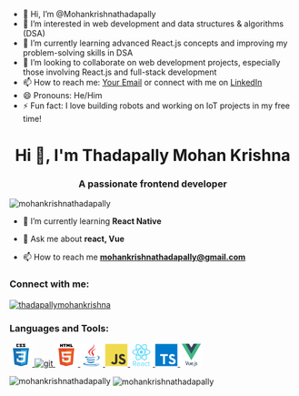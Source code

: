 - 👋 Hi, I’m @Mohankrishnathadapally
- 👀 I’m interested in web development and data structures & algorithms (DSA)
- 🌱 I’m currently learning advanced React.js concepts and improving my problem-solving skills in DSA
- 💞️ I’m looking to collaborate on web development projects, especially those involving React.js and full-stack development
- 📫 How to reach me: [Your Email](mailto:mohankrishnathadapally@gmail.com) or connect with me on [LinkedIn](https://www.linkedin.com/in/thadapallymohankrishna/)
- 😄 Pronouns: He/Him
- ⚡ Fun fact: I love building robots and working on IoT projects in my free time!

<h1 align="center">Hi 👋, I'm Thadapally Mohan Krishna</h1>
<h3 align="center">A passionate frontend developer</h3>

<p align="left"> <img src="https://komarev.com/ghpvc/?username=mohankrishnathadapally&label=Profile%20views&color=0e75b6&style=flat" alt="mohankrishnathadapally" /> </p>

- 🌱 I’m currently learning **React Native**

- 💬 Ask me about **react, Vue**

- 📫 How to reach me **mohankrishnathadapally@gmail.com**

<h3 align="left">Connect with me:</h3>
<p align="left">
<a href="https://linkedin.com/in/thadapallymohankrishna" target="blank"><img align="center" src="https://raw.githubusercontent.com/rahuldkjain/github-profile-readme-generator/master/src/images/icons/Social/linked-in-alt.svg" alt="thadapallymohankrishna" height="30" width="40" /></a>
</p>

<h3 align="left">Languages and Tools:</h3>
<p align="left"> <a href="https://www.w3schools.com/css/" target="_blank" rel="noreferrer"> <img src="https://raw.githubusercontent.com/devicons/devicon/master/icons/css3/css3-original-wordmark.svg" alt="css3" width="40" height="40"/> </a> <a href="https://git-scm.com/" target="_blank" rel="noreferrer"> <img src="https://www.vectorlogo.zone/logos/git-scm/git-scm-icon.svg" alt="git" width="40" height="40"/> </a> <a href="https://www.w3.org/html/" target="_blank" rel="noreferrer"> <img src="https://raw.githubusercontent.com/devicons/devicon/master/icons/html5/html5-original-wordmark.svg" alt="html5" width="40" height="40"/> </a> <a href="https://www.java.com" target="_blank" rel="noreferrer"> <img src="https://raw.githubusercontent.com/devicons/devicon/master/icons/java/java-original.svg" alt="java" width="40" height="40"/> </a> <a href="https://developer.mozilla.org/en-US/docs/Web/JavaScript" target="_blank" rel="noreferrer"> <img src="https://raw.githubusercontent.com/devicons/devicon/master/icons/javascript/javascript-original.svg" alt="javascript" width="40" height="40"/> </a> <a href="https://reactjs.org/" target="_blank" rel="noreferrer"> <img src="https://raw.githubusercontent.com/devicons/devicon/master/icons/react/react-original-wordmark.svg" alt="react" width="40" height="40"/> </a> <a href="https://www.typescriptlang.org/" target="_blank" rel="noreferrer"> <img src="https://raw.githubusercontent.com/devicons/devicon/master/icons/typescript/typescript-original.svg" alt="typescript" width="40" height="40"/> </a> <a href="https://vuejs.org/" target="_blank" rel="noreferrer"> <img src="https://raw.githubusercontent.com/devicons/devicon/master/icons/vuejs/vuejs-original-wordmark.svg" alt="vuejs" width="40" height="40"/> </a> </p>

<p><img align="left" src="https://github-readme-stats.vercel.app/api/top-langs?username=mohankrishnathadapally&show_icons=true&locale=en&layout=compact" alt="mohankrishnathadapally" /></p>

<p>&nbsp;<img align="center" src="https://github-readme-stats.vercel.app/api?username=mohankrishnathadapally&show_icons=true&locale=en" alt="mohankrishnathadapally" /></p>
